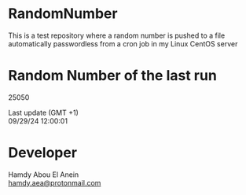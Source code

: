# RandomNumber    
This is a test repository where a random number is pushed to a file automatically passwordless from a cron job in my Linux CentOS server    
# Random Number of the last run   
25050
      
Last update (GMT +1)    
09/29/24 12:00:01
# Developer    
Hamdy Abou El Anein   
hamdy.aea@protonmail.com
